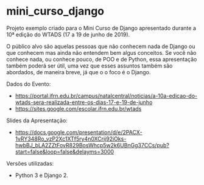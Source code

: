# mini_curso_django
Projeto exemplo criado para o Mini Curso de Django apresentado durante a 10ª edição do WTADS (17 a 19 de junho de 2019).

O público alvo são aquelas pessoas que não conhecem nada de Django ou que conhecem mas ainda não entendem bem algus conceitos. Se você não conhece nada, ou conhece pouco, de POO e de Python, essa apresentação também poderá ser útil, uma vez que esses assuntos também são abordados, de maneira breve, já que o o foco é o Django.

Dados do Evento:
* https://portal.ifrn.edu.br/campus/natalcentral/noticias/a-10a-edicao-do-wtads-sera-realizada-entre-os-dias-17-e-19-de-junho
* https://sites.google.com/escolar.ifrn.edu.br/wtads

Slides da Apresentação:
* https://docs.google.com/presentation/d/e/2PACX-1vRY348Ro_vzP2Xc1XTf5ry4n0XCrij92iOks-hwbBJ_bLA2ZZtFovR829BosWhcp5w2k6UBnGg37CCs/pub?start=false&loop=false&delayms=3000

Versões utilizadas:
* Python 3 e Django 2.